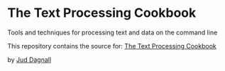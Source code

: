 # The Text Processing Cookbook

Tools and techniques for processing text and data on the command line

This repository contains the source for: [The Text Processing Cookbook](https://thejud.github.io/text-processing-cookbook/)

by [Jud Dagnall](https://github.io/thejud)
